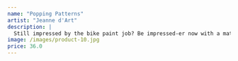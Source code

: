 ```yaml
---
name: "Popping Patterns"
artist: "Jeanne d'Art"
description: |
  Still impressed by the bike paint job? Be impressed-er now with a matching colour palette. Look at all the yellow on the wall. It even looks like they share the same paint!. Oh Italy...
image: /images/product-10.jpg
price: 36.0
---
```

